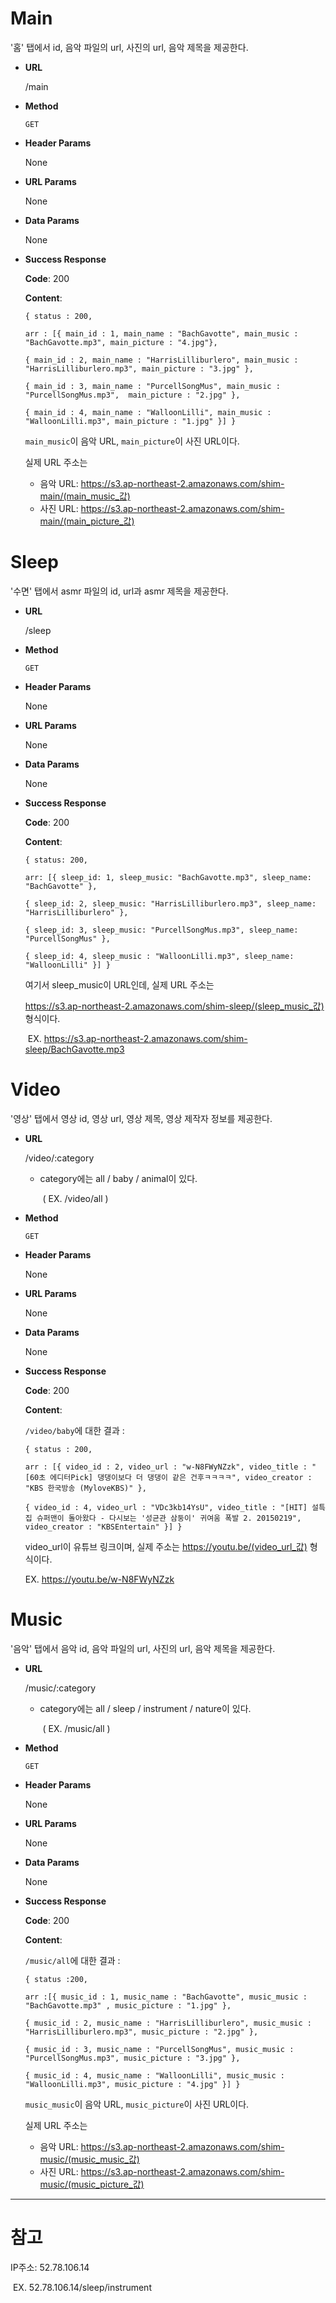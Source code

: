 # Main

'홈' 탭에서 id, 음악 파일의 url, 사진의 url, 음악 제목을 제공한다.

- **URL**

  /main

- **Method**

  `GET`

- **Header Params**

  None

- **URL Params**

  None

- **Data Params**

  None

- **Success Response**

  **Code**: 200

  **Content**:

  `{ status : 200,`

  `arr : [{ main_id : 1, main_name : "BachGavotte", main_music : "BachGavotte.mp3", main_picture : "4.jpg"},`

  `{ main_id : 2, main_name : "HarrisLilliburlero", main_music : "HarrisLilliburlero.mp3", main_picture : "3.jpg" },`

  `{ main_id : 3, main_name : "PurcellSongMus", main_music : "PurcellSongMus.mp3",  main_picture : "2.jpg" },`

  `{ main_id : 4, main_name : "WalloonLilli", main_music : "WalloonLilli.mp3", main_picture : "1.jpg" }] }`

  `main_music`이  음악 URL, `main_picture`이 사진 URL이다.

  실제 URL 주소는

  - 음악 URL: <https://s3.ap-northeast-2.amazonaws.com/shim-main/(main_music_값)>
  - 사진 URL: <https://s3.ap-northeast-2.amazonaws.com/shim-main/(main_picture_값)>







# Sleep

'수면' 탭에서 asmr 파일의 id, url과 asmr 제목을 제공한다.

- **URL**

  /sleep

- **Method**

  `GET`

- **Header Params**

  None

- **URL Params**

  None

- **Data Params**

  None

- **Success Response**

  **Code**: 200

  **Content**:

  `{ status: 200, `

  `arr: [{ sleep_id: 1, sleep_music: "BachGavotte.mp3", sleep_name: "BachGavotte" }, `

  `{ sleep_id: 2, sleep_music: "HarrisLilliburlero.mp3", sleep_name: "HarrisLilliburlero" }, `

  `{ sleep_id: 3, sleep_music: "PurcellSongMus.mp3", sleep_name: "PurcellSongMus" }, `

  `{ sleep_id: 4, sleep_music : "WalloonLilli.mp3", sleep_name: "WalloonLilli" }] }`

  여기서 sleep_music이 URL인데, 실제 URL 주소는

  <https://s3.ap-northeast-2.amazonaws.com/shim-sleep/(sleep_music_값)>  형식이다.

  ​	EX. <https://s3.ap-northeast-2.amazonaws.com/shim-sleep/BachGavotte.mp3>







# Video

'영상' 탭에서 영상 id, 영상 url, 영상 제목, 영상 제작자 정보를 제공한다.

- **URL**

  /video/:category

  - category에는 all / baby / animal이 있다.

    ​	( EX. /video/all )

- **Method**

  `GET`

- **Header Params**

  None

- **URL Params**

  None

- **Data Params**

  None

- **Success Response**

  **Code**: 200

  **Content**:

  `/video/baby`에 대한 결과 :

  `{ status : 200,`

  `arr : [{ video_id : 2, video_url : "w-N8FWyNZzk", video_title : "[60초 에디터Pick] 댕댕이보다 더 댕댕이 같은 건후ㅋㅋㅋㅋ", video_creator : "KBS 한국방송 (MyloveKBS)" },`

  `{ video_id : 4, video_url : "VDc3kb14YsU", video_title : "[HIT] 설특집 슈퍼맨이 돌아왔다 - 다시보는 '성균관 삼둥이' 귀여움 폭발 2. 20150219", video_creator : "KBSEntertain" }] }`

  video_url이 유튜브 링크이며, 실제 주소는 https://youtu.be/(video_url_값) 형식이다.

  EX. https://youtu.be/w-N8FWyNZzk








# Music

'음악' 탭에서 음악 id, 음악 파일의 url, 사진의 url, 음악 제목을 제공한다.

- **URL**

  /music/:category

  * category에는 all / sleep / instrument / nature이 있다.

    ​	( EX. /music/all )

- **Method**

  `GET`

- **Header Params**

  None

- **URL Params**

  None

- **Data Params**

  None

- **Success Response**

  **Code**: 200

  **Content**:

  `/music/all`에 대한 결과 :

  `{ status :200,`

  `arr :[{ music_id : 1, music_name : "BachGavotte", music_music : "BachGavotte.mp3" , music_picture : "1.jpg" },`

  `{ music_id : 2, music_name : "HarrisLilliburlero", music_music : "HarrisLilliburlero.mp3", music_picture : "2.jpg" },`

  `{ music_id : 3, music_name : "PurcellSongMus", music_music : "PurcellSongMus.mp3", music_picture : "3.jpg" },`

  `{ music_id : 4, music_name : "WalloonLilli", music_music : "WalloonLilli.mp3", music_picture : "4.jpg" }] }`

  `music_music`이  음악 URL, `music_picture`이 사진 URL이다.

  실제 URL 주소는

  * 음악 URL: <https://s3.ap-northeast-2.amazonaws.com/shim-music/(music_music_값)>
  * 사진 URL: <https://s3.ap-northeast-2.amazonaws.com/shim-music/(music_picture_값)>



---

# 참고

IP주소: 52.78.106.14

​	EX. 52.78.106.14/sleep/instrument